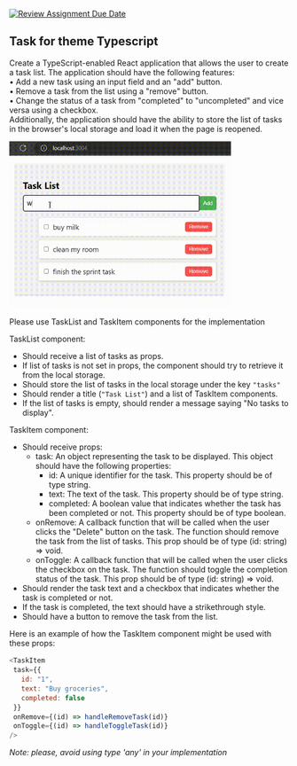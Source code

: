 [![Review Assignment Due Date](https://classroom.github.com/assets/deadline-readme-button-24ddc0f5d75046c5622901739e7c5dd533143b0c8e959d652212380cedb1ea36.svg)](https://classroom.github.com/a/5zdSG4-j)
## Task for theme Typescript 

Create a TypeScript-enabled React application that allows the user to create a task list. The application should have the following features:  
•	Add a new task using an input field and an "add" button.  
•	Remove a task from the list using a "remove" button.  
•	Change the status of a task from "completed" to "uncompleted" and vice versa using a checkbox.  
Additionally, the application should have the ability to store the list of tasks in the browser's local storage and load it when the page is reopened.
 
 <img src="public/todo-list-video.gif" width="400">  

Please use TaskList and TaskItem components for the implementation

TaskList component:

 - Should receive a list of tasks as props.
 - If list of tasks is not set in props, the component should try to retrieve it from the local storage.
 - Should store the list of tasks in the local storage under the key `"tasks"`    
 - Should render a title (`"Task List"`) and a list of TaskItem components.  
 - If the list of tasks is empty, should render a message saying "No tasks to display".  

TaskItem component:

 - Should receive props:
   - task: An object representing the task to be displayed. This object should have the following properties:
     - id: A unique identifier for the task. This property should be of type string.
     - text: The text of the task. This property should be of type string.
     - сompleted: A boolean value that indicates whether the task has been completed or not. This property should be of type boolean.
   - onRemove: A callback function that will be called when the user clicks the "Delete" button on the task. The function should remove the task from the list of tasks. This prop should be of type (id: string) => void.
   - onToggle: A callback function that will be called when the user clicks the checkbox on the task. The function should toggle the completion status of the task. This prop should be of type (id: string) => void.  
 - Should render the task text and a checkbox that indicates whether the task is completed or not.  
 - If the task is completed, the text should have a strikethrough style.  
 - Should have a button to remove the task from the list.  
    
 Here is an example of how the TaskItem component might be used with these props:
 ```javascript 
 <TaskItem 
  task={{
    id: "1",
    text: "Buy groceries",
    сompleted: false
  }}
  onRemove={(id) => handleRemoveTask(id)}
  onToggle={(id) => handleToggleTask(id)}
/>
```
*Note: please, avoid using type 'any' in your implementation*
